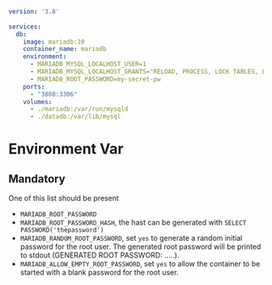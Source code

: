 ```yaml
version: '3.8'
 
services:
  db:
    image: mariadb:10
    container_name: mariadb
    environment:
      - MARIADB_MYSQL_LOCALHOST_USER=1
      - MARIADB_MYSQL_LOCALHOST_GRANTS="RELOAD, PROCESS, LOCK TABLES, BINLOG MONITOR"
      - MARIADB_ROOT_PASSWORD=my-secret-pw
    ports:
      - "3808:3306"
    volumes:
      - ./mariadb:/var/run/mysqld
      - ./datadb:/var/lib/mysql
```

# Environment Var

## Mandatory

One of this list should be present

- `MARIADB_ROOT_PASSWORD`
- `MARIADB_ROOT_PASSWORD_HASH`, the hast can be generated with `SELECT PASSWORD('thepassword')`
- `MARIADB_RANDOM_ROOT_PASSWORD`, set `yes` to generate a random initial password for the root user. The generated root password will be printed to stdout (GENERATED ROOT PASSWORD: .....).
- `MARIADB_ALLOW_EMPTY_ROOT_PASSWORD`, set `yes` to allow the container to be started with a blank password for the root user.

